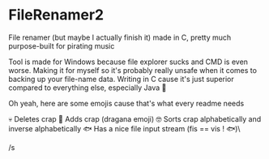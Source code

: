 # FileRenamer2
File renamer (but maybe I actually finish it) made in C, pretty much purpose-built for pirating music

Tool is made for Windows because file explorer sucks and CMD is even worse.
Making it for myself so it's probably really unsafe when it comes to backing up your file-name data.
Writing in C cause it's just superior compared to everything else, especially Java 🤮

Oh yeah, here are some emojis cause that's what every readme needs

💀 Deletes crap
🤪 Adds crap (dragana emoji)
🤓 Sorts crap alphabetically and inverse alphabetically
🐟 Has a nice file input stream (fis == vis ! 🐟)\

/s
